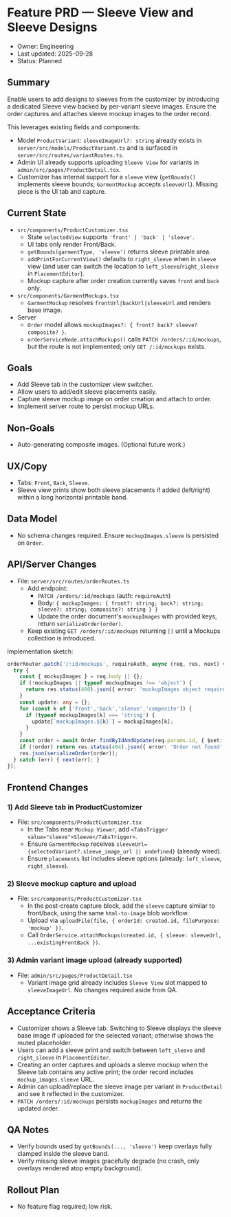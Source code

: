 # Feature PRD — Sleeve View and Sleeve Designs

- Owner: Engineering
- Last updated: 2025-09-28
- Status: Planned

## Summary
Enable users to add designs to sleeves from the customizer by introducing a dedicated Sleeve view backed by per-variant sleeve images. Ensure the order captures and attaches sleeve mockup images to the order record.

This leverages existing fields and components:
- Model `ProductVariant`: `sleeveImageUrl?: string` already exists in `server/src/models/ProductVariant.ts` and is surfaced in `server/src/routes/variantRoutes.ts`.
- Admin UI already supports uploading `Sleeve View` for variants in `admin/src/pages/ProductDetail.tsx`.
- Customizer has internal support for a `sleeve` view (`getBounds()` implements sleeve bounds; `GarmentMockup` accepts `sleeveUrl`). Missing piece is the UI tab and capture.

## Current State
- `src/components/ProductCustomizer.tsx`
  - State `selectedView` supports `'front' | 'back' | 'sleeve'`.
  - UI tabs only render Front/Back.
  - `getBounds(garmentType, 'sleeve')` returns sleeve printable area.
  - `addPrintForCurrentView()` defaults to `right_sleeve` when in `sleeve` view (and user can switch the location to `left_sleeve`/`right_sleeve` in `PlacementEditor`).
  - Mockup capture after order creation currently saves `front` and `back` only.
- `src/components/GarmentMockups.tsx`
  - `GarmentMockup` resolves `frontUrl|backUrl|sleeveUrl` and renders base image.
- Server
  - `Order` model allows `mockupImages?: { front? back? sleeve? composite? }`.
  - `orderServiceNode.attachMockups()` calls `PATCH /orders/:id/mockups`, but the route is not implemented; only `GET /:id/mockups` exists.

## Goals
- Add Sleeve tab in the customizer view switcher.
- Allow users to add/edit sleeve placements easily.
- Capture sleeve mockup image on order creation and attach to order.
- Implement server route to persist mockup URLs.

## Non-Goals
- Auto-generating composite images. (Optional future work.)

## UX/Copy
- Tabs: `Front`, `Back`, `Sleeve`.
- Sleeve view prints show both sleeve placements if added (left/right) within a long horizontal printable band.

## Data Model
- No schema changes required. Ensure `mockupImages.sleeve` is persisted on `Order`.

## API/Server Changes
- File: `server/src/routes/orderRoutes.ts`
  - Add endpoint:
    - `PATCH /orders/:id/mockups` (auth: `requireAuth`)
    - Body: `{ mockupImages: { front?: string; back?: string; sleeve?: string; composite?: string } }`
    - Update the order document's `mockupImages` with provided keys, return `serializeOrder(order)`.
  - Keep existing `GET /orders/:id/mockups` returning `[]` until a Mockups collection is introduced.

Implementation sketch:
```ts
orderRouter.patch('/:id/mockups', requireAuth, async (req, res, next) => {
  try {
    const { mockupImages } = req.body || {};
    if (!mockupImages || typeof mockupImages !== 'object') {
      return res.status(400).json({ error: 'mockupImages object required' });
    }
    const update: any = {};
    for (const k of ['front','back','sleeve','composite']) {
      if (typeof mockupImages[k] === 'string') {
        update[`mockupImages.${k}`] = mockupImages[k];
      }
    }
    const order = await Order.findByIdAndUpdate(req.params.id, { $set: update }, { new: true }).lean();
    if (!order) return res.status(404).json({ error: 'Order not found' });
    res.json(serializeOrder(order));
  } catch (err) { next(err); }
});
```

## Frontend Changes

### 1) Add Sleeve tab in ProductCustomizer
- File: `src/components/ProductCustomizer.tsx`
  - In the Tabs near `Mockup Viewer`, add `<TabsTrigger value="sleeve">Sleeve</TabsTrigger>`.
  - Ensure `GarmentMockup` receives `sleeveUrl={selectedVariant?.sleeve_image_url || undefined}` (already wired).
  - Ensure `placements` list includes sleeve options (already: `left_sleeve`, `right_sleeve`).

### 2) Sleeve mockup capture and upload
- File: `src/components/ProductCustomizer.tsx`
  - In the post-create capture block, add the `sleeve` capture similar to front/back, using the same `html-to-image` blob workflow.
  - Upload via `uploadFile(file, { orderId: created.id, filePurpose: 'mockup' })`.
  - Call `OrderService.attachMockups(created.id, { sleeve: sleeveUrl, ...existingFrontBack })`.

### 3) Admin variant image upload (already supported)
- File: `admin/src/pages/ProductDetail.tsx`
  - Variant image grid already includes `Sleeve View` slot mapped to `sleeveImageUrl`. No changes required aside from QA.

## Acceptance Criteria
- Customizer shows a Sleeve tab. Switching to Sleeve displays the sleeve base image if uploaded for the selected variant; otherwise shows the muted placeholder.
- Users can add a sleeve print and switch between `left_sleeve` and `right_sleeve` in `PlacementEditor`.
- Creating an order captures and uploads a sleeve mockup when the Sleeve tab contains any active print; the order record includes `mockup_images.sleeve` URL.
- Admin can upload/replace the sleeve image per variant in `ProductDetail` and see it reflected in the customizer.
- `PATCH /orders/:id/mockups` persists `mockupImages` and returns the updated order.

## QA Notes
- Verify bounds used by `getBounds(..., 'sleeve')` keep overlays fully clamped inside the sleeve band.
- Verify missing sleeve images gracefully degrade (no crash, only overlays rendered atop empty background).

## Rollout Plan
- No feature flag required; low risk.
